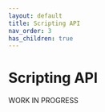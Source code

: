 ```yaml
---
layout: default
title: Scripting API
nav_order: 3
has_children: true
---
```

# Scripting API

WORK IN PROGRESS